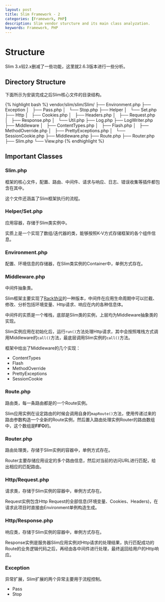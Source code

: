 ```yaml
---
layout: post
title: Slim Framework - 2
categories: [Framework, PHP]
description: Slim vendor sturcture and its main class analyzation.
keywords: Framework, PHP
---
```

# Structure

Slim 3.x较2.x删减了一些功能，这里就2.6.3版本进行一些分析。

## Directory Structure

下面所示为安装完成之后Slim核心文件的目录结构。

{% highlight bash %}
vendor/slim/slim/Slim/
                    ├── Environment.php
                    ├── Exception
                    │   ├── Pass.php
                    │   └── Stop.php
                    ├── Helper
                    │   └── Set.php
                    ├── Http
                    │   ├── Cookies.php
                    │   ├── Headers.php
                    │   ├── Request.php
                    │   ├── Response.php
                    │   └── Util.php
                    ├── Log.php
                    ├── LogWriter.php
                    ├── Middleware
                    │   ├── ContentTypes.php
                    │   ├── Flash.php
                    │   ├── MethodOverride.php
                    │   ├── PrettyExceptions.php
                    │   └── SessionCookie.php
                    ├── Middleware.php
                    ├── Route.php
                    ├── Router.php
                    ├── Slim.php
                    └── View.php
{% endhighlight %}

## Important Classes

### Slim.php

框架的核心文件，配置、路由、中间件、请求与响应、日志、错误收集等插件都包含在其中。

这个文件还涵盖了Slim框架执行的流程。

### Helper/Set.php

应用容器，存储于Slim类实例中。

实质上是一个实现了数组/迭代器的类，能够按照K-V方式存储框架的各个组件信息。

### Environment.php

配置、环境信息的存储器，在Slim类实例的Container中，单例方式存在。

### Middleware.php

中间件抽象类。

Slim框架主要实现了[Rack协议](https://blog.engineyard.com/2015/understanding-rack-apps-and-middleware)的一种版本，中间件在应用生命周期中可以拦截、修改、分析包括环境变量、Http请求、响应在内的各种信息体。

中间件的实质是一个堆栈，底部是Slim类的实例，上层均为Middleware抽象类的实现。

Slim实例应用在初始化后，运行`run()`方法处理Http请求，其中会按照堆栈方式调用Middleware的`call()`方法，最底层调用Slim实例的`call()`方法。

框架中给出了Middleware的几个实现：

* ContentTypes
* Flash
* MethodOverride
* PrettyExceptions
* SessionCookie

### Route.php

路由类，每一条路由都是的一个Route实例。

Slim应用实例在设定路由的时候会调用自身的`mapRoute()`方法，使用传递过来的路由参数构造一个全新的Route实例，然后置入路由处理实例Router的路由数组中，这个数组是**FIFO**的。

### Router.php

路由处理类，存储于Slim实例的容器中，单例方式存在。

Router主要存储应用设定的多个路由信息，然后对当前的访问URL进行匹配，给出相应的匹配路由。

### Http/Request.php

请求类，存储于Slim实例的容器中，单例方式存在。

Request实例包含Http Request的全部信息(环境变量、Cookies、Headers)，在请求此项目时直接由Environment单例构造生成。

### Http/Response.php

响应类，存储于Slim实例的容器中，单例方式存在。

Response实例是服务器Slim应用实例对Http请求的处理结果，执行匹配成功的Route的业务逻辑代码之后，再经由各中间件进行处理，最终返回给用户的Http响应。

### Exception

异常扩展，Slim扩展的两个异常主要用于流程控制。

* Pass
* Stop
